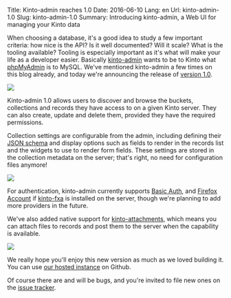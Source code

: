 Title: Kinto-admin reaches 1.0
Date: 2016-06-10
Lang: en
Url: kinto-admin-1.0
Slug: kinto-admin-1.0
Summary: Introducing kinto-admin, a Web UI for managing your Kinto data

When choosing a database, it's a good idea to study a few important criteria: how nice is the API? Is it well documented? Will it scale? What is the tooling available? Tooling is especially important as it's what will make your life as a developer easier. Basically [kinto-admin] wants to be to Kinto what [phpMyAdmin] is to MySQL. We've mentioned kinto-admin a few times on this blog already, and today we're announcing the release of [version 1.0].

![]({filename}/images/kinto-admin-screenshot.png)

Kinto-admin 1.0 allows users to discover and browse the buckets, collections and records they have access to on a given Kinto server. They can also create, update and delete them, provided they have the required permissions.

Collection settings are configurable from the admin, including defining their [JSON schema] and display options such as fields to render in the records list and the widgets to use to render form fields. These settings are stored in the collection metadata on the server; that's right, no need for configuration files anymore!

![]({filename}/images/kinto-admin-collection-edit.png)

For authentication, kinto-admin currently supports [Basic Auth], and [Firefox Account] if [kinto-fxa] is installed on the server, though we're planning to add more providers in the future.

We've also added native support for [kinto-attachments], which means you can attach files to records and post them to the server when the capability is available.

![]({filename}/images/kinto-admin-edit-attachment.png)

We really hope you'll enjoy this new version as much as we loved building it. You can use [our hosted instance] on Github.

Of course there are and will be bugs, and you're invited to file new ones on the [issue tracker].

[Basic Auth]: http://kinto.readthedocs.io/en/stable/api/1.x/authentication.html?highlight=basic%20auth#basic-auth
[Firefox Account]: https://accounts.firefox.com/
[JSON schema]: http://json-schema.org/
[kinto-admin]: https://github.com/Kinto/kinto-admin/
[kinto-attachments]: https://github.com/Kinto/kinto-attachment
[kinto-fxa]: https://github.com/mozilla-services/kinto-fxa
[issue tracker]: https://github.com/Kinto/kinto-admin/issues
[our hosted instance]: https://kinto.github.io/kinto-admin/
[phpMyAdmin]: https://www.phpmyadmin.net/
[version 1.0]: https://github.com/Kinto/kinto-admin/releases/tag/v1.0.0
